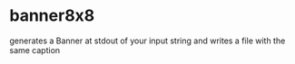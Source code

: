 # banner8x8
generates a Banner at stdout of your input string
and writes a file with the same caption

